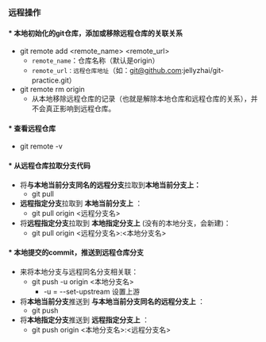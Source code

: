 ### 远程操作

#### * 本地初始化的git仓库，添加或移除远程仓库的关联关系

* git remote add <remote_name> <remote_url>
  * `remote_name`：仓库名称（默认是origin）
  * `remote_url：远程仓库地址`（如：git@github.com:jellyzhai/git-practice.git）
* git remote rm origin
  * 从本地移除远程仓库的记录（也就是解除本地仓库和远程仓库的关系），并不会真正影响到远程仓库。

#### * 查看远程仓库

* git remote -v

#### * 从远程仓库拉取分支代码

* 将**与本地当前分支同名的远程分支**拉取到**本地当前分支上：**
  * git pull
* **远程指定分支**拉取到 **本地当前分支上** ：
  * git pull origin <远程分支名>
* 将**远程指定分支**拉取到 **本地指定分支上** (没有的本地分支，会新建)：
  * git pull origin <远程分支名>:<本地分支名>

#### * 本地提交的commit，推送到远程仓库分支

* 来将本地分支与远程同名分支相关联：
  * git push -u origin <本地分支名>
    * -u = --set-upstream 设置上游
* 将**本地当前分支**推送到 **与本地当前分支同名的远程分支上** ：
  * git push
* 将**本地指定分支**推送到 **远程指定分支上** ：
  * git push origin <本地分支名>:<远程分支名>
